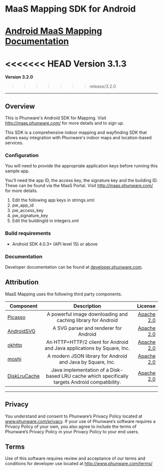 # MaaS Mapping SDK for Android

[Android MaaS Mapping Documentation](http://phunware.github.io/maas-mapping-android-sdk/)
=======
<<<<<<< HEAD
**Version 3.1.3**
=======
**Version 3.2.0**
>>>>>>> release/3.2.0
________________

## Overview
This is Phunware's Android SDK for Mapping. Visit http://maas.phunware.com/ for more details and to sign up.

This SDK is a comprehensive indoor mapping and wayfinding SDK that allows easy integration with Phunware's indoor maps and location-based services.

### Configuration
You will need to provide the appropriate application keys before running this sample app.  

You'll need the app ID, the access key, the signature key and the building ID.  These can be found via the MaaS Portal.  Visit http://maas.phunware.com/ for more details.

 1. Edit the following app keys in strings.xml:
11. pw_app_id
11. pw_access_key
11. pw_signature_key
 1. Edit the buildingId in integers.xml

### Build requirements
* Android SDK 4.0.3+ (API level 15) or above

### Documentation

Developer documentation can be found at
[developer.phunware.com](https://developer.phunware.com/pages/viewpage.action?pageId=3410209).

Attribution
-----------
MaaS Mapping uses the following third party components.

| Component     | Description   | License  |
| ------------- |:-------------:| -----:|
| [Picasso](https://github.com/square/picasso)      | A powerful image downloading and caching library for Android      |   [Apache 2.0](https://github.com/square/picasso/blob/master/LICENSE.txt) |
| [AndroidSVG](https://code.google.com/p/androidsvg/)      | A SVG parser and renderer for Android      |   [Apache 2.0](http://www.apache.org/licenses/LICENSE-2.0) |
| [okhttp](https://github.com/square/okhttp)        | An HTTP+HTTP/2 client for Android and Java applications by Square, Inc. | [Apache 2.0](https://github.com/square/okhttp/blob/master/LICENSE.txt) |
| [moshi](https://github.com/square/moshi)        | A modern JSON library for Android and Java by Square, Inc. | [Apache 2.0](https://github.com/square/moshi/blob/master/LICENSE.txt) |
| [DiskLruCache](https://github.com/JakeWharton/DiskLruCache)        | Java implementation of a Disk-based LRU cache which specifically targets Android compatibility. | [Apache 2.0](https://github.com/JakeWharton/DiskLruCache/blob/master/LICENSE.txt) |

-----------

Privacy
-----------
You understand and consent to Phunware’s Privacy Policy located at www.phunware.com/privacy. If your use of Phunware’s software requires a Privacy Policy of your own, you also agree to include the terms of Phunware’s Privacy Policy in your Privacy Policy to your end users.

Terms
-----------
Use of this software requires review and acceptance of our terms and conditions for developer use located at http://www.phunware.com/terms/

